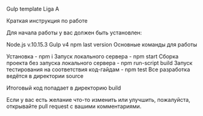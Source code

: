 Gulp template Liga A

Краткая инструкция по работе

Для начала работы у вас должен быть установлен:

Node.js v.10.15.3
Gulp v4
npm last version
Основные команды для работы

Установка - npm i
Запуск локального сервера - npm start
Сборка проекта без запуска локального сервера - npm run-script build
Запуск тестирования на соответствия код-гайдам - npm test
Все разработка ведётся в директории source

Итоговый код попадает в директорию build

Если у вас есть желание что-то изменить или улучшить, пожалуйста, открывайте pull request с вашими комментариями.
